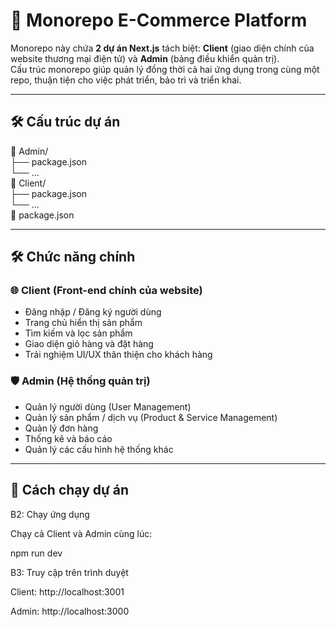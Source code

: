# 🚀 Monorepo E-Commerce Platform

Monorepo này chứa **2 dự án Next.js** tách biệt: **Client** (giao diện chính của website thương mại điện tử) và **Admin** (bảng điều khiển quản trị).  
Cấu trúc monorepo giúp quản lý đồng thời cả hai ứng dụng trong cùng một repo, thuận tiện cho việc phát triển, bảo trì và triển khai.

---

## 🛠️ Cấu trúc dự án

📂 Admin/           
  ├── package.json  
  └── ...            
📂 Client/          
  ├── package.json   
  └── ...           
📜 package.json      

 
---

## 🛠️ Chức năng chính

### 🌐 Client (Front-end chính của website)
- Đăng nhập / Đăng ký người dùng
- Trang chủ hiển thị sản phẩm
- Tìm kiếm và lọc sản phẩm
- Giao diện giỏ hàng và đặt hàng
- Trải nghiệm UI/UX thân thiện cho khách hàng

### 🛡️ Admin (Hệ thống quản trị)
- Quản lý người dùng (User Management)
- Quản lý sản phẩm / dịch vụ (Product & Service Management)
- Quản lý đơn hàng
- Thống kê và báo cáo
- Quản lý các cấu hình hệ thống khác

---

## 🚀 Cách chạy dự án

B2: Chạy ứng dụng

Chạy cả Client và Admin cùng lúc:

npm run dev

B3: Truy cập trên trình duyệt

Client: http://localhost:3001

Admin: http://localhost:3000
